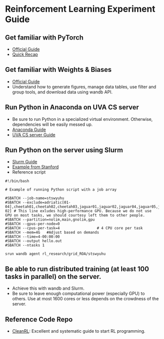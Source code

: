 # Reinforcement Learning Experiment Guide

## Get familiar with PyTorch

* [Official Guide](https://pytorch.org/tutorials/)
* [Quick Recap](https://www.cs.princeton.edu/courses/archive/fall19/cos484/lectures/pytorch.pdf)

##  Get familiar with Weights & Biases
* [Official Guide](https://wandb.ai/site/tutorials)
* Understand how to generate figures, manage data tables, use filter and group tools, and download data using wandb API.

## Run Python in Anaconda on UVA CS server
* Be sure to run Python in a specialized virtual environment. Otherwise, dependencies will be easily messed up. 
* [Anaconda Guide](https://www.anaconda.com/)
* [UVA CS server Guide](https://www.cs.virginia.edu/wiki/doku.php?id=start)
  

## Run Python on the server using Slurm
* [Slurm Guide](https://slurm.schedmd.com/documentation.html)
* [Example from Stanford](https://rcpedia.stanford.edu/topicGuides/jobArrayPythonExample.html)
* Reference script
```
#!/bin/bash

# Example of running Python script with a job array

#SBATCH --job-name=stswyuhu
#SBATCH --exclude=adriatic[01-04],cheetah01,cheetah02,cheetah03,jaguar01,jaguar02,jaguar04,jaguar05,jaguar06,lotus,lynx[01-02] # This line exludes high-performance GPU. Because we do not use GPU on most tasks, we should courtesy left them to other people.
#SBATCH --partition=nolim,main,gnolim,gpu
#SBATCH --gpus-per-node=0
#SBATCH --cpus-per-task=4                 # 4 CPU core per task
#SBATCH --mem=4G   #Adjust based on demands
#SBATCH --time=4-00:00:00
#SBATCH --output hello.out            
#SBATCH --ntasks 1                   

srun wandb agent rl_research/grid_ROA/stswyuhu
```


## Be able to run distributed training (at least 100 tasks in parallel) on the server.
* Achieve this with wandb and Slurm.
* Be sure to leave enough computational power (especially GPU) to others. Use at most 1600 cores or less depends on the crowdness of the server.

## Reference Code Repo
* [CleanRL](https://github.com/vwxyzjn/cleanrl): Excellent and systematic guide to start RL programming.
 

